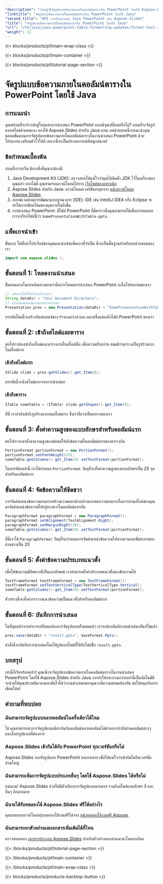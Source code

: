 ```yaml
---
"description": "เรียนรู้วิธีจัดรูปแบบข้อความภายในคอลัมน์ตารางใน PowerPoint โดยใช้ Aspose.Slides สำหรับ Java ด้วยบทช่วยสอนนี้ ปรับปรุงการนำเสนอของคุณด้วยโปรแกรม"
"linktitle": "จัดรูปแบบข้อความภายในคอลัมน์ตารางใน PowerPoint โดยใช้ Java"
"second_title": "API การประมวลผล Java PowerPoint ของ Aspose.Slides"
"title": "จัดรูปแบบข้อความภายในคอลัมน์ตารางใน PowerPoint โดยใช้ Java"
"url": "/th/java/java-powerpoint-table-formatting-updates/format-text-inside-table-column-powerpoint-java/"
"weight": 11
---
```


{{< blocks/products/pf/main-wrap-class >}}

{{< blocks/products/pf/main-container >}}

{{< blocks/products/pf/tutorial-page-section >}}

# จัดรูปแบบข้อความภายในคอลัมน์ตารางใน PowerPoint โดยใช้ Java

## การแนะนำ
คุณพร้อมที่จะก้าวเข้าสู่โลกแห่งการนำเสนอ PowerPoint แบบมีจุดเปลี่ยนหรือไม่? แทนที่จะจัดรูปแบบสไลด์ด้วยตนเอง ลองใช้ Aspose.Slides สำหรับ Java แทน บทช่วยสอนนี้จะแนะนำคุณตลอดขั้นตอนการจัดรูปแบบข้อความภายในคอลัมน์ตารางในงานนำเสนอ PowerPoint ด้วยโปรแกรม เตรียมตัวไว้ให้ดี เพราะนี่จะเป็นประสบการณ์ที่สนุกสนาน!
## ข้อกำหนดเบื้องต้น
ก่อนที่เราจะเริ่ม มีบางสิ่งที่คุณจะต้องมี:
1. Java Development Kit (JDK): ตรวจสอบให้แน่ใจว่าคุณได้ติดตั้ง JDK ไว้ในเครื่องของคุณแล้ว หากไม่มี คุณสามารถดาวน์โหลดได้จาก [เว็บไซต์ของออราเคิล](https://www-oracle.com/java/technologies/javase-jdk11-downloads.html).
2. Aspose.Slides สำหรับ Java: ดาวน์โหลดเวอร์ชันล่าสุดจาก [หน้าดาวน์โหลด Aspose.Slides](https://releases-aspose.com/slides/java/).
3. สภาพแวดล้อมการพัฒนาแบบบูรณาการ (IDE): IDE เช่น IntelliJ IDEA หรือ Eclipse จะทำให้การเขียนโค้ดของคุณราบรื่นยิ่งขึ้น
4. การนำเสนอ PowerPoint: มีไฟล์ PowerPoint ที่มีตารางซึ่งคุณสามารถใช้เพื่อการทดสอบ เราจะเรียกไฟล์นี้ว่า `SomePresentationWithTable-pptx`.

## แพ็คเกจนำเข้า
ขั้นแรก ให้ตั้งค่าโปรเจ็กต์ของคุณและนำเข้าแพ็คเกจที่จำเป็น นี่จะเป็นพื้นฐานสำหรับบทช่วยสอนของเรา
```java
import com.aspose.slides.*;
```
## ขั้นตอนที่ 1: โหลดงานนำเสนอ
ขั้นตอนแรกในการเดินทางของเราคือการโหลดการนำเสนอ PowerPoint ลงในโปรแกรมของเรา
```java
// เส้นทางไปยังไดเร็กทอรีเอกสาร
String dataDir = "Your Document Directory";
// สร้างอินสแตนซ์ของคลาสการนำเสนอ
Presentation pres = new Presentation(dataDir + "SomePresentationWithTable.pptx");
```
บรรทัดโค้ดนี้จะสร้างอินสแตนซ์ของ `Presentation` คลาสซึ่งแสดงถึงไฟล์ PowerPoint ของเรา
## ขั้นตอนที่ 2: เข้าถึงสไลด์และตาราง
ต่อไปเราต้องเข้าถึงสไลด์และตารางภายในสไลด์นั้น เพื่อความเรียบง่าย สมมติว่าตารางเป็นรูปร่างแรกในสไลด์แรก
### เข้าถึงสไลด์แรก
```java
ISlide slide = pres.getSlides().get_Item(0);
```
บรรทัดนี้จะดึงสไลด์แรกจากการนำเสนอ
### เข้าถึงตาราง
```java
ITable someTable = (ITable) slide.getShapes().get_Item(0);
```
ที่นี่ เรากำลังเข้าถึงรูปร่างแรกบนสไลด์แรก ซึ่งเราถือว่าเป็นตารางของเรา
## ขั้นตอนที่ 3: ตั้งค่าความสูงของแบบอักษรสำหรับคอลัมน์แรก
ต่อไปเราจะมาตั้งค่าความสูงของฟอนต์ให้กับข้อความในคอลัมน์แรกของตารางกัน
```java
PortionFormat portionFormat = new PortionFormat();
portionFormat.setFontHeight(25);
someTable.getColumns().get_Item(0).setTextFormat(portionFormat);
```
ในบรรทัดเหล่านี้ เราได้กำหนด `PortionFormat` วัตถุที่จะตั้งค่าความสูงของแบบอักษรเป็น 25 จุดสำหรับคอลัมน์แรก
## ขั้นตอนที่ 4: จัดข้อความให้ชิดขวา
การจัดตำแหน่งข้อความสามารถสร้างความแตกต่างอย่างมากต่อความสามารถในการอ่านสไลด์ของคุณ มาจัดตำแหน่งข้อความให้อยู่ทางขวาในคอลัมน์แรกกัน

```java
ParagraphFormat paragraphFormat = new ParagraphFormat();
paragraphFormat.setAlignment(TextAlignment.Right);
paragraphFormat.setMarginRight(20);
someTable.getColumns().get_Item(0).setTextFormat(portionFormat);
```
ที่นี่เราใช้ `ParagraphFormat` วัตถุที่จะกำหนดการจัดตำแหน่งข้อความไปทางขวาและเพิ่มระยะขอบด้านขวาเป็น 20
## ขั้นตอนที่ 5: ตั้งค่าข้อความประเภทแนวตั้ง
เพื่อให้ข้อความมีทิศทางที่เป็นเอกลักษณ์ เราสามารถตั้งค่าประเภทแนวตั้งของข้อความได้
```java
TextFrameFormat textFrameFormat = new TextFrameFormat();
textFrameFormat.setTextVerticalType(TextVerticalType.Vertical);
someTable.getColumns().get_Item(0).setTextFormat(portionFormat);
```
ตัวอย่างนี้จะตั้งค่าการวางแนวข้อความเป็นแนวตั้งสำหรับคอลัมน์แรก
## ขั้นตอนที่ 6: บันทึกการนำเสนอ
ในที่สุดหลังจากทำการเปลี่ยนแปลงการจัดรูปแบบทั้งหมดแล้ว เราจะต้องบันทึกงานนำเสนอที่แก้ไขแล้ว
```java
pres.save(dataDir + "result.pptx", SaveFormat.Pptx);
```
คำสั่งนี้จะบันทึกการนำเสนอโดยใช้รูปแบบใหม่ที่ใช้กับไฟล์ชื่อ `result-pptx`.

## บทสรุป
เท่านี้ก็เรียบร้อยแล้ว! คุณเพิ่งจะจัดรูปแบบข้อความภายในคอลัมน์ตารางในงานนำเสนอ PowerPoint โดยใช้ Aspose.Slides สำหรับ Java การทำให้กระบวนการเหล่านี้เป็นอัตโนมัติจะช่วยให้คุณประหยัดเวลาและมั่นใจได้ว่างานนำเสนอของคุณจะมีความสอดคล้องกัน ขอให้สนุกกับการเขียนโค้ด!
## คำถามที่พบบ่อย
### ฉันสามารถจัดรูปแบบหลายคอลัมน์ในครั้งเดียวได้ไหม
ใช่ คุณสามารถนำการจัดรูปแบบเดียวกันกับคอลัมน์หลายคอลัมน์ได้ด้วยการทำซ้ำผ่านคอลัมน์ต่างๆ และตั้งค่ารูปแบบที่ต้องการ
### Aspose.Slides เข้ากันได้กับ PowerPoint ทุกเวอร์ชันหรือไม่
Aspose.Slides รองรับรูปแบบ PowerPoint หลากหลาย เพื่อให้แน่ใจว่าเข้ากันได้กับเวอร์ชันส่วนใหญ่
### ฉันสามารถเพิ่มการจัดรูปแบบประเภทอื่นๆ โดยใช้ Aspose.Slides ได้หรือไม่
แน่นอน! Aspose.Slides ช่วยให้มีตัวเลือกการจัดรูปแบบมากมาย รวมถึงสไตล์แบบอักษร สี และอื่นๆ อีกมากมาย
### ฉันจะได้รับทดลองใช้ Aspose.Slides ฟรีได้อย่างไร
คุณสามารถดาวน์โหลดรุ่นทดลองใช้งานฟรีได้จาก [หน้าทดลองใช้งานฟรี Aspose](https://releases-aspose.com/).
### ฉันสามารถหาตัวอย่างและเอกสารเพิ่มเติมได้ที่ไหน
ตรวจสอบออก [เอกสารประกอบ Aspose.Slides](https://reference.aspose.com/slides/java/) สำหรับตัวอย่างและคำแนะนำโดยละเอียด

{{< /blocks/products/pf/tutorial-page-section >}}

{{< /blocks/products/pf/main-container >}}

{{< /blocks/products/pf/main-wrap-class >}}

{{< blocks/products/products-backtop-button >}}